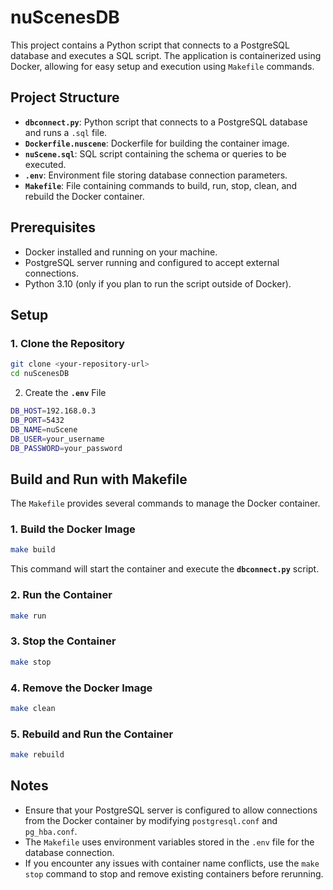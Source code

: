 # nuScenesDB 

This project contains a Python script that connects to a PostgreSQL database and executes a SQL script. The application is containerized using Docker, allowing for easy setup and execution using `Makefile` commands.

## Project Structure

- **`dbconnect.py`**: Python script that connects to a PostgreSQL database and runs a `.sql` file.
- **`Dockerfile.nuscene`**: Dockerfile for building the container image.
- **`nuScene.sql`**: SQL script containing the schema or queries to be executed.
- **`.env`**: Environment file storing database connection parameters.
- **`Makefile`**: File containing commands to build, run, stop, clean, and rebuild the Docker container.

## Prerequisites

- Docker installed and running on your machine.
- PostgreSQL server running and configured to accept external connections.
- Python 3.10 (only if you plan to run the script outside of Docker).

## Setup

### 1. Clone the Repository

```bash
git clone <your-repository-url>
cd nuScenesDB
```

2. Create the **`.env`** File

```bash
DB_HOST=192.168.0.3
DB_PORT=5432
DB_NAME=nuScene
DB_USER=your_username
DB_PASSWORD=your_password
```

## Build and Run with Makefile

The `Makefile` provides several commands to manage the Docker container.

### 1. Build the Docker Image

```bash
make build
```

This command will start the container and execute the **`dbconnect.py`** script.

### 2. Run the Container

```bash
make run
```

### 3. Stop the Container

```bash
make stop
```

### 4. Remove the Docker Image

```bash
make clean
```

### 5. Rebuild and Run the Container

```bash
make rebuild
```

## Notes

- Ensure that your PostgreSQL server is configured to allow connections from the Docker container by modifying `postgresql.conf` and `pg_hba.conf`.
- The `Makefile` uses environment variables stored in the `.env` file for the database connection.
- If you encounter any issues with container name conflicts, use the `make stop` command to stop and remove existing containers before rerunning.

